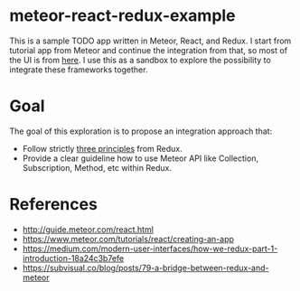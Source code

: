# meteor-react-redux-example

This is a sample TODO app written in Meteor, React, and Redux. I start from tutorial app from Meteor and continue
the integration from that, so most of the UI is from [here](https://www.meteor.com/tutorials/react/creating-an-app). I use this as a sandbox to explore the possibility to 
integrate these frameworks together.

# Goal

The goal of this exploration is to propose an integration approach that:

  * Follow strictly [three principles](http://redux.js.org/docs/introduction/ThreePrinciples.html) from Redux.
  * Provide a clear guideline how to use Meteor API like Collection, Subscription, Method, etc within Redux.


# References

  * http://guide.meteor.com/react.html
  * https://www.meteor.com/tutorials/react/creating-an-app
  * https://medium.com/modern-user-interfaces/how-we-redux-part-1-introduction-18a24c3b7efe
  * https://subvisual.co/blog/posts/79-a-bridge-between-redux-and-meteor

